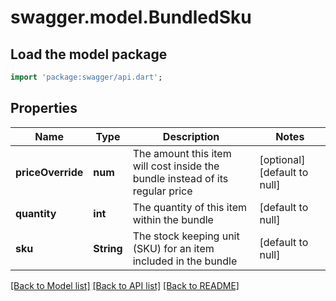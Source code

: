 # swagger.model.BundledSku

## Load the model package
```dart
import 'package:swagger/api.dart';
```

## Properties
Name | Type | Description | Notes
------------ | ------------- | ------------- | -------------
**priceOverride** | **num** | The amount this item will cost inside the bundle instead of its regular price | [optional] [default to null]
**quantity** | **int** | The quantity of this item within the bundle | [default to null]
**sku** | **String** | The stock keeping unit (SKU) for an item included in the bundle | [default to null]

[[Back to Model list]](../README.md#documentation-for-models) [[Back to API list]](../README.md#documentation-for-api-endpoints) [[Back to README]](../README.md)


